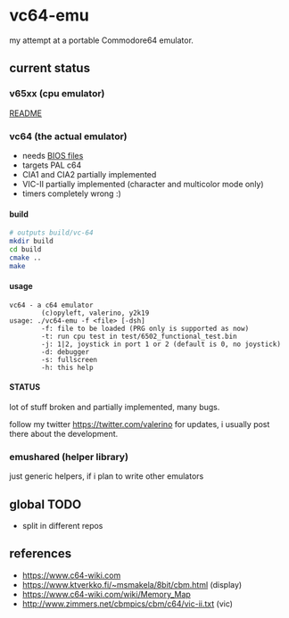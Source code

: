 # vc64-emu
my attempt at a portable Commodore64 emulator.

## current status
### v65xx (cpu emulator)
[README](./v65xx/README.md)

### vc64 (the actual emulator)
* needs [BIOS files](./bios/README_bios.md)
* targets PAL c64
* CIA1 and CIA2 partially implemented
* VIC-II partially implemented (character and multicolor mode only)
* timers completely wrong :)

#### build
~~~bash
# outputs build/vc-64
mkdir build
cd build
cmake ..
make
~~~

#### usage
~~~
vc64 - a c64 emulator
        (c)opyleft, valerino, y2k19
usage: ./vc64-emu -f <file> [-dsh]
        -f: file to be loaded (PRG only is supported as now)
        -t: run cpu test in test/6502_functional_test.bin
        -j: 1|2, joystick in port 1 or 2 (default is 0, no joystick)
        -d: debugger
        -s: fullscreen
        -h: this help
~~~

#### STATUS
lot of stuff broken and partially implemented, many bugs.

follow my twitter https://twitter.com/valerino for updates, i usually post there about the development.

### emushared (helper library)
just generic helpers, if i plan to write other emulators

## global TODO
* split in different repos

## references
* https://www.c64-wiki.com
* https://www.ktverkko.fi/~msmakela/8bit/cbm.html (display)
* https://www.c64-wiki.com/wiki/Memory_Map
* http://www.zimmers.net/cbmpics/cbm/c64/vic-ii.txt (vic)
